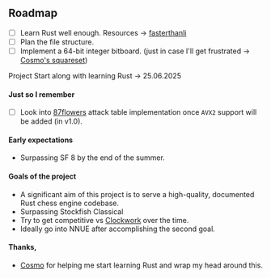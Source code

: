## Roadmap
- [ ] Learn Rust well enough. Resources -> [fasterthanli](<https://fasterthanli.me/articles/a-half-hour-to-learn-rust>)
- [ ] Plan the file structure.
- [ ] Implement a 64-bit integer bitboard. (just in case I'll get frustrated -> [Cosmo's squareset](<https://github.com/cosmobobak/viridithas/blob/master/src/chess/squareset.rs>))
      
Project Start along with learning Rust -> 25.06.2025

#### Just so I remember
- [ ] Look into [87flowers](<https://github.com/87flowers>) attack table implementation once `AVX2` support will be added (in v1.0).

#### Early expectations
 * Surpassing SF 8 by the end of the summer.

#### Goals of the project
 * A significant aim of this project is to serve a high-quality, documented Rust chess engine codebase.
 * Surpassing Stockfish Classical
 * Try to get competitive vs [Clockwork](<https://github.com/official-clockwork/clockwork>) over the time.
 * Ideally go into NNUE after accomplishing the second goal.

#### Thanks,
- [Cosmo](<https://github.com/cosmobobak>) for helping me start learning Rust and wrap my head around this.

